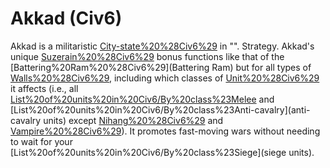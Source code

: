 # Akkad (Civ6)

Akkad is a militaristic [City-state%20%28Civ6%29](city-state) in "".
Strategy.
Akkad's unique [Suzerain%20%28Civ6%29](Suzerain) bonus functions like that of the [Battering%20Ram%20%28Civ6%29](Battering Ram) but for all types of [Walls%20%28Civ6%29](Walls), including which classes of [Unit%20%28Civ6%29](units) it affects (i.e., all [List%20of%20units%20in%20Civ6/By%20class%23Melee](melee) and [List%20of%20units%20in%20Civ6/By%20class%23Anti-cavalry](anti-cavalry units) except [Nihang%20%28Civ6%29](Nihang) and [Vampire%20%28Civ6%29](Vampires)). It promotes fast-moving wars without needing to wait for your [List%20of%20units%20in%20Civ6/By%20class%23Siege](siege units).